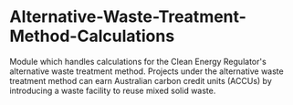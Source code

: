 # Alternative-Waste-Treatment-Method-Calculations
Module which handles calculations for the Clean Energy Regulator's alternative waste treatment method. Projects under the alternative waste treatment method can earn Australian carbon credit units (ACCUs) by introducing a waste facility to reuse mixed solid waste.
